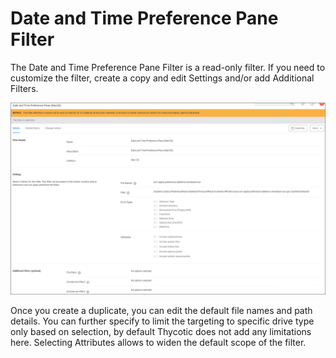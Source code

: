 [title]: # (Date & Time)
[tags]: # (filters)
[priority]: # (5)
# Date and Time Preference Pane Filter

The Date and Time Preference Pane Filter is a read-only filter. If you need to customize the filter, create a copy and edit Settings and/or add Additional Filters.

![date and time](images/date-time-1.png "Date and Time Preference Pane filter")

Once you create a duplicate, you can edit the default file names and path details. You can further specify to limit the targeting to specific drive type only based on selection, by default Thycotic does not add any limitations here. Selecting Attributes allows to widen the default scope of the filter.
